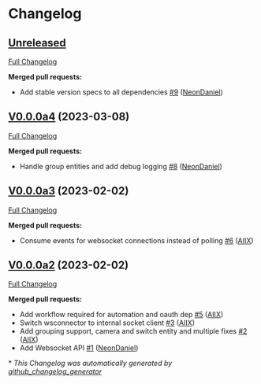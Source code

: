# Changelog

## [Unreleased](https://github.com/OpenVoiceOS/ovos-PHAL-plugin-homeassistant/tree/HEAD)

[Full Changelog](https://github.com/OpenVoiceOS/ovos-PHAL-plugin-homeassistant/compare/V0.0.0a4...HEAD)

**Merged pull requests:**

- Add stable version specs to all dependencies [\#9](https://github.com/OpenVoiceOS/ovos-PHAL-plugin-homeassistant/pull/9) ([NeonDaniel](https://github.com/NeonDaniel))

## [V0.0.0a4](https://github.com/OpenVoiceOS/ovos-PHAL-plugin-homeassistant/tree/V0.0.0a4) (2023-03-08)

[Full Changelog](https://github.com/OpenVoiceOS/ovos-PHAL-plugin-homeassistant/compare/V0.0.0a3...V0.0.0a4)

**Merged pull requests:**

- Handle group entities and add debug logging [\#8](https://github.com/OpenVoiceOS/ovos-PHAL-plugin-homeassistant/pull/8) ([NeonDaniel](https://github.com/NeonDaniel))

## [V0.0.0a3](https://github.com/OpenVoiceOS/ovos-PHAL-plugin-homeassistant/tree/V0.0.0a3) (2023-02-02)

[Full Changelog](https://github.com/OpenVoiceOS/ovos-PHAL-plugin-homeassistant/compare/V0.0.0a2...V0.0.0a3)

**Merged pull requests:**

- Consume events for websocket connections instead of polling [\#6](https://github.com/OpenVoiceOS/ovos-PHAL-plugin-homeassistant/pull/6) ([AIIX](https://github.com/AIIX))

## [V0.0.0a2](https://github.com/OpenVoiceOS/ovos-PHAL-plugin-homeassistant/tree/V0.0.0a2) (2023-02-02)

[Full Changelog](https://github.com/OpenVoiceOS/ovos-PHAL-plugin-homeassistant/compare/f92d2168b7053c3a58430237bfb9d9a4dcb0ae67...V0.0.0a2)

**Merged pull requests:**

- Add workflow required for automation and oauth dep [\#5](https://github.com/OpenVoiceOS/ovos-PHAL-plugin-homeassistant/pull/5) ([AIIX](https://github.com/AIIX))
- Switch wsconnector to internal socket client [\#3](https://github.com/OpenVoiceOS/ovos-PHAL-plugin-homeassistant/pull/3) ([AIIX](https://github.com/AIIX))
- Add grouping support, camera and switch entity and multiple fixes [\#2](https://github.com/OpenVoiceOS/ovos-PHAL-plugin-homeassistant/pull/2) ([AIIX](https://github.com/AIIX))
- Add Websocket API [\#1](https://github.com/OpenVoiceOS/ovos-PHAL-plugin-homeassistant/pull/1) ([NeonDaniel](https://github.com/NeonDaniel))



\* *This Changelog was automatically generated by [github_changelog_generator](https://github.com/github-changelog-generator/github-changelog-generator)*
